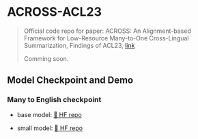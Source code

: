 # ACROSS-ACL23

> Official code repo for paper: ACROSS: An Alignment-based Framework for Low-Resource Many-to-One Cross-Lingual Summarization, Findings of ACL23, [link](https://aclanthology.org/2023.findings-acl.154.pdf)
> 
> Comming soon.

## Model Checkpoint and Demo

### Many to English checkpoint

- base model: [🤗 HF repo](https://huggingface.co/Python/ACROSS-m2o-eng-base)

- small model: [🤗 HF repo](https://huggingface.co/Python/ACROSS-m2o-eng-small)
